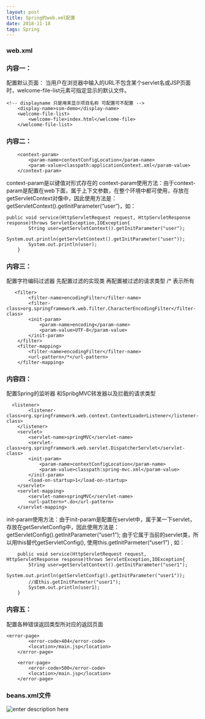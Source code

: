 ```yaml
--- 
layout: post
title: Spring的web.xml配置
date: 2018-11-18
tags: Spring
---
```

### **web.xml**
### **内容一：**
配置默认页面：
当用户在浏览器中输入的URL不包含某个servlet名或JSP页面时，welcome-file-list元素可指定显示的默认文件。

``` 
<!-- displayname 只是用来显示项目名称 可配置可不配置 -->
	<display-name>ssm-demo</display-name>
    <welcome-file-list>
        <welcome-file>index.html</welcome-file>
    </welcome-file-list>
```
### **内容二：**
``` 
    <context-param>
        <param-name>contextConfigLocation</param-name>
        <param-value>classpath:applicationContext.xml</param-value>
    </context-param>
```
context-param是以键值对形式存在的
context-param使用方法：由于context-param是配置在web下面，属于上下文参数，在整个环境中都可使用，存放在getServletContext对像中，因此使用方法是：getServletContext().getInitParameter(“user”)，如：

``` 
public void service(HttpServletRequest request, HttpServletResponse response)throws ServletException,IOException{
        String user=getServletContext().getInitParameter("user");
        System.out.println(getServletContext().getInitParameter("user"));
        System.out.println(user);       
    }
```
### **内容三：**
配置字符编码过滤器
先配置过滤的实现类
再配置被过滤的请求类型 /* 表示所有
``` 
   <filter>
        <filter-name>encodingFilter</filter-name>
        <filter-class>org.springframework.web.filter.CharacterEncodingFilter</filter-class>
        <init-param>
            <param-name>encoding</param-name>
            <param-value>UTF-8</param-value>
        </init-param>
    </filter>
    <filter-mapping>
        <filter-name>encodingFilter</filter-name>
        <url-pattern>/*</url-pattern>
    </filter-mapping>
```
### **内容四：**
配置Spring的监听器
和SpribgMVC转发器以及拦截的请求类型
``` 
  <listener>
        <listener-class>org.springframework.web.context.ContextLoaderListener</listener-class>
    </listener>
    <servlet>
        <servlet-name>springMVC</servlet-name>
        <servlet-class>org.springframework.web.servlet.DispatcherServlet</servlet-class>
        <init-param>
            <param-name>contextConfigLocation</param-name>
            <param-value>classpath:spring-mvc.xml</param-value>
        </init-param>
        <load-on-startup>1</load-on-startup>
    </servlet>
    <servlet-mapping>
        <servlet-name>springMVC</servlet-name>
        <url-pattern>*.do</url-pattern>
    </servlet-mapping>

```
init-param使用方法：由于init-param是配置在servlet中，属于某一下servlet，存放在getServletConfig中，因此使用方法是：getServletConfig().getInitParameter(“user1”); 由于它属于当前的servlet类，所以用this替代getServletConfig(), 使用this.getInitParmeter(“user1”) , 如：

``` 
    public void service(HttpServletRequest request, HttpServletResponse response)throws ServletException,IOException{
        String user=getServletContext().getInitParameter("user1");
        System.out.println(getServletConfig().getInitParameter("user1"));
        //或this.getInitParmeter("user1");
        System.out.println(user1);      
    }

```

### **内容五：**
配置各种错误返回类型所对应的返回页面

``` 
<error-page>
        <error-code>404</error-code>
        <location>/main.jsp</location>
    </error-page>

    <error-page>
        <error-code>500</error-code>
        <location>/main.jsp</location>
    </error-page>
```
### **beans.xml文件**
![enter description
here](https://viabcde.github.io/images/blog/2018092897.png)  

